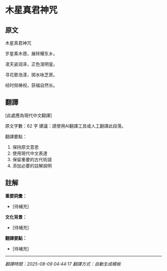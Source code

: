 # 木星真君神咒

## 原文

木星真君神咒

岁星乘木德，展转耀东乡。

凌天姿润泽，正色滉明皇。

寻花歌浩漾，掷水咏芝房。

经时频祷祝，获福自然长。

## 翻譯

[此處應為現代中文翻譯]

原文字數：62 字
建議：請使用AI翻譯工具或人工翻譯此段落。

翻譯要點：
1. 保持原文意思
2. 使用現代中文表達
3. 保留重要的古代術語
4. 添加必要的註解說明

## 註解

**重要詞彙：**
- [待補充]

**文化背景：**
- [待補充]

**翻譯要點：**
- [待補充]

---
*翻譯時間：2025-08-09 04:44:17*
*翻譯方式：自動生成模板*
